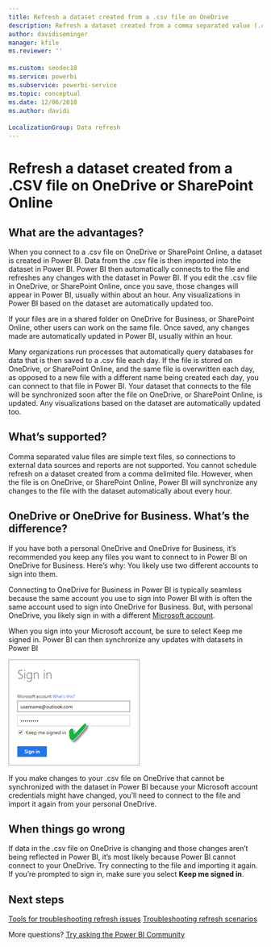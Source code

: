 ```yaml
---
title: Refresh a dataset created from a .csv file on OneDrive
description: Refresh a dataset created from a comma separated value (.csv) file on OneDrive
author: davidiseminger
manager: kfile
ms.reviewer: ''

ms.custom: seodec18
ms.service: powerbi
ms.subservice: powerbi-service
ms.topic: conceptual
ms.date: 12/06/2018
ms.author: davidi

LocalizationGroup: Data refresh
---
```

# Refresh a dataset created from a .CSV file on OneDrive or SharePoint Online
## What are the advantages?
When you connect to a .csv file on OneDrive or SharePoint Online, a dataset is created in Power BI. Data from the .csv file is then imported into the dataset in Power BI. Power BI then automatically connects to the file and refreshes any changes with the dataset in Power BI. If you edit the .csv file in OneDrive, or SharePoint Online, once you save, those changes will appear in Power BI, usually within about an hour. Any visualizations in Power BI based on the dataset are automatically updated too.

If your files are in a shared folder on OneDrive for Business, or SharePoint Online, other users can work on the same file. Once saved, any changes made are automatically updated in Power BI, usually within an hour.

Many organizations run processes that automatically query databases for data that is then saved to a .csv file each day. If the file is stored on OneDrive, or SharePoint Online, and the same file is overwritten each day, as opposed to a new file with a different name being created each day, you can connect to that file in Power BI. Your dataset that connects to the file will be synchronized soon after the file on OneDrive, or SharePoint Online, is updated. Any visualizations based on the dataset are automatically updated too.

## What’s supported?
Comma separated value files are simple text files, so connections to external data sources and reports are not supported. You cannot schedule refresh on a dataset created from a comma delimited file. However, when the file is on OneDrive, or SharePoint Online, Power BI will synchronize any changes to the file with the dataset automatically about every hour.

## OneDrive or OneDrive for Business. What’s the difference?
If you have both a personal OneDrive and OneDrive for Business, it’s recommended you keep any files you want to connect to in Power BI on OneDrive for Business. Here’s why: You likely use two different accounts to sign into them.

Connecting to OneDrive for Business in Power BI is typically seamless because the same account you use to sign into Power BI with is often the same account used to sign into OneDrive for Business. But, with personal OneDrive, you likely sign in with a different [Microsoft account](https://account.microsoft.com).

When you sign into your Microsoft account, be sure to select Keep me signed in. Power BI can then synchronize any updates with datasets in Power BI

![](media/refresh-csv-file-onedrive/refresh_signin_keepmesignedin.png)

If you make changes to your .csv file on OneDrive that cannot be synchronized with the dataset in Power BI because your Microsoft account credentials might have changed, you’ll need to connect to the file and import it again from your personal OneDrive.

## When things go wrong
If data in the .csv file on OneDrive is changing and those changes aren’t being reflected in Power BI, it’s most likely because Power BI cannot connect to your OneDrive. Try connecting to the file and importing it again. If you’re prompted to sign in, make sure you select **Keep me signed in**.

## Next steps
[Tools for troubleshooting refresh issues](service-gateway-onprem-tshoot.md)
[Troubleshooting refresh scenarios](refresh-troubleshooting-refresh-scenarios.md)

More questions? [Try asking the Power BI Community](https://community.powerbi.com/)

